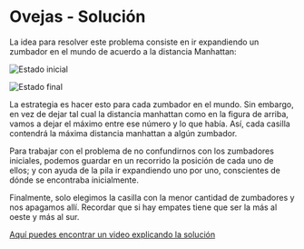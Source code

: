 # Ovejas - Solución

La idea para resolver este problema consiste en ir expandiendo un zumbador en el mundo de acuerdo a la distancia Manhattan:

![Estado inicial](no_expandido.png)

![Estado final](expandido.png)

La estrategia es hacer esto para cada zumbador en el mundo. Sin embargo, en vez de dejar tal cual la distancia manhattan como en la figura de arriba, vamos a dejar el máximo entre ese número y lo que había. Así, cada casilla contendrá la máxima distancia manhattan a algún zumbador.

Para trabajar con el problema de no confundirnos con los zumbadores iniciales, podemos guardar en un recorrido la posición de cada uno de ellos; y con ayuda de la pila ir expandiendo uno por uno, conscientes de dónde se encontraba inicialmente.

Finalmente, solo elegimos la casilla con la menor cantidad de zumbadores y nos apagamos allí. Recordar que si hay empates tiene que ser la más al oeste y más al sur.

[Aquí puedes encontrar un video explicando la solución](https://www.youtube.com/watch?v=SQ7rOzu_c_M)
